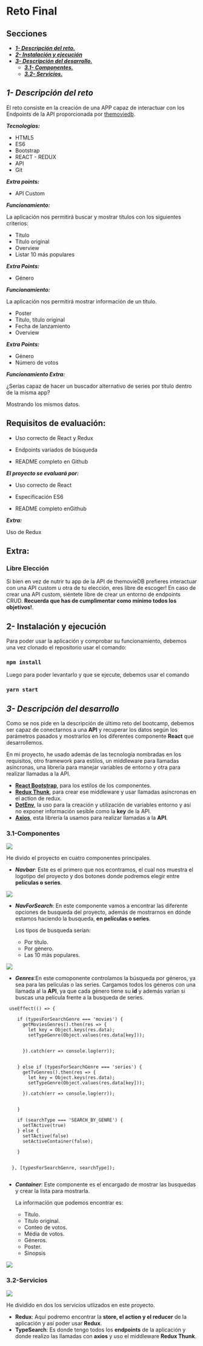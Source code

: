 # Reto Final

## Secciones 

* [***1- Descripción del reto.***](#descripcion)
* [***2- Instalación y ejecución***](#instalacion)
* [***3- Descripción del desarrollo.***](#desarrollo)
    * [***3.1- Componentes.***](#componentes)
    * [***3.2- Servicios.***](#servicios)



<div id='descripcion'/>

## ***1- Descripción del reto***

El reto consiste en la creación de una APP capaz de interactuar con los Endpoints de la API proporcionada por [themoviedb](https://developers.themoviedb.org/3).

***Tecnologías:***

* HTML5
* ES6
* Bootstrap
* REACT - REDUX
* API
* Git

***Extra points:***

- API Custom

***Funcionamiento:***

La aplicación nos permitirá buscar y mostrar títulos con los siguientes criterios:

- Título
- Título original
- Overview
- Listar 10 más populares

***Extra Points:***

- Género

***Funcionamiento:***

La aplicación nos permitirá mostrar información de un título.

- Poster
- Título, título original
- Fecha de lanzamiento
- Overview

***Extra Points:***

- Género
- Número de votos

***Funcionamiento Extra:***

¿Serías capaz de hacer un buscador alternativo de series por título dentro de la misma app?

Mostrando los mismos datos.

## Requisitos de evaluación:

* Uso correcto de React y Redux

* Endpoints variados de búsqueda

* README completo en Github

***El proyecto se evaluará por:***

* Uso correcto de React

* Especificación ES6

* README completo enGithub

***Extra:***

Uso de Redux

## Extra:

### Libre Elección

Si bien en vez de nutrir tu app de la API de themovieDB prefieres interactuar con una API custom u otra de tu elección, eres libre de escoger! En caso de crear una API custom, siéntete libre de crear un entorno de endpoints CRUD. **Recuerda que has de cumplimentar como mínimo todos los objetivos!**.

<div id='instalacion'/>

## **2- Instalación y ejecución**

Para poder usar la aplicación y comprobar su funcionamiento, debemos una vez clonado el repositorio usar el comando:

### **`npm install`**

Luego para poder levantarlo y que se ejecute, debemos usar el comando

### **`yarn start`**

<div id='desarrollo'/>

## ***3- Descripción del desarrollo***

Como se nos pide en la descripción de último reto del bootcamp, debemos ser capaz de conectarnos a una **API** y recuperar los datos según los parámetros pasados y mostrarlos en los diferentes componente **React** que desarrollemos.

En mi proyecto, he usado además de las tecnología nombradas en los requisitos, otro framework para estilos, un middleware para llamadas asíncronas, una librería para manejar variables de entorno y otra para realizar llamadas a la API.

* [**React Bootstrap**](https://react-bootstrap.github.io/), para los estilos de los componentes.
* [**Redux Thunk**](https://github.com/reduxjs/redux-thunk), para crear ese middleware y usar llamadas asíncronas en el action de redux.
* [**DotEnv**](https://github.com/motdotla/dotenv), la uso para la creación y utilización de variables entorno y así no exponer información sesible como la **key** de la API.
* [**Axios**](https://github.com/axios/axios), esta librería la usamos para realizar llamadas a la **API**.

<div id='componentes'/>

### **3.1-Componentes**

![](https://i.imgur.com/r9nsx3u.png)

He divido el proyecto en cuatro componentes principales.

* ***Navbar***: Este es el primero que nos econtramos, el cual nos muestra el logotipo del proyecto y dos botones donde podremos elegir entre **películas o series**.

![](https://i.imgur.com/CYvzo93.png)

* ***NavForSearch***: En este componente vamos a encontrar las diferente opciones de busqueda del proyecto, además de mostrarnos en dónde estamos haciendo la busqueda, **en películas o series**. 

    Los tipos de busqueda serían:
    * Por título.
    * Por género.
    * Las 10 más populares.

![](https://i.imgur.com/qfVpwuJ.png)

* ***Genres***:En este comoponente controlamos la búsqueda por géneros, ya sea para las películas o las series. Cargamos todos los géneros con una llamada al la **API**, ya que cada género tiene su **id** y además varían si buscas una película frente a la busqueda de series.

```
 useEffect(() => {

    if (typesForSearchGenre === 'movies') {
      getMoviesGenres().then(res => {
        let key = Object.keys(res.data);
        setTypeGenre(Object.values(res.data[key]));


      }).catch(err => console.log(err));


    } else if (typesForSearchGenre === 'series') {
      getTvGenres().then(res => {
        let key = Object.keys(res.data);
        setTypeGenre(Object.values(res.data[key]));

      }).catch(err => console.log(err));


    }

    if (searchType === 'SEARCH_BY_GENRE') {
      setTActive(true)
    } else {
      setTActive(false)
      setActiveContainer(false);

    }


  }, [typesForSearchGenre, searchType]);
    
```

* ***Container***: Este componente es el encargado de mostrar las busquedas y crear la lista para mostrarla.

    La información que podemos encontrar es:
    * Título.
    * Título original.
    * Conteo de votos.
    * Média de votos.
    * Géneros.
    * Poster.
    * Sinopsis

![](https://i.imgur.com/znJECyA.png)

<div id='servicios'/>

### **3.2-Servicios**

![](https://i.imgur.com/W8YikkX.png)

He dividído en dos los servicios utlizados en este proyecto.

* **Redux**: Aquí podremo encontrar la **store, el action y el reducer** de la aplicación y así poder usar **Redux**.
*  **TypeSearch**: Es donde tengo todos los **endpoints** de la aplicación y donde realizo las llamadas con **axios** y uso el middleware **Redux Thunk**.
